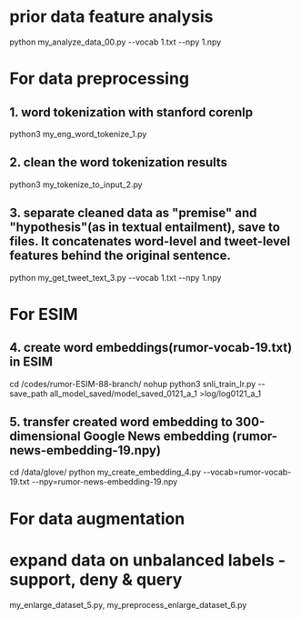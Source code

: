 # prior data feature analysis
python my_analyze_data_00.py --vocab 1.txt --npy 1.npy

# For data preprocessing
## 1. word tokenization with stanford corenlp
python3 my_eng_word_tokenize_1.py
## 2. clean the word tokenization results
python3 my_tokenize_to_input_2.py
## 3. separate cleaned data as "premise" and "hypothesis"(as in textual entailment), save to files. It concatenates word-level and tweet-level features behind the original sentence.
python my_get_tweet_text_3.py --vocab 1.txt --npy 1.npy

# For ESIM
## 4. create word embeddings(rumor-vocab-19.txt) in ESIM
cd /codes/rumor-ESIM-88-branch/
nohup python3 snli_train_lr.py --save_path all_model_saved/model_saved_0121_a_1 >log/log0121_a_1
## 5. transfer created word embedding to 300-dimensional Google News embedding (rumor-news-embedding-19.npy)
cd /data/glove/
python my_create_embedding_4.py --vocab=rumor-vocab-19.txt --npy=rumor-news-embedding-19.npy

# For data augmentation
# expand data on unbalanced labels - support, deny & query
my_enlarge_dataset_5.py, my_preprocess_enlarge_dataset_6.py
